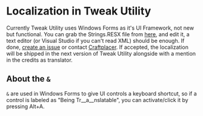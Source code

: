 # Localization in Tweak Utility
Currently Tweak Utility uses Windows Forms as it's UI Framework, not new but functional.
You can grab the Strings.RESX file from [here](https://github.com/Craftplacer/TweakUtility/raw/master/TweakUtility/Properties/Strings.resx), and edit it, a text editor (or Visual Studio if you can't read XML) should be enough.
If done, [create an issue](https://github.com/Craftplacer/TweakUtility/issues/new?labels=localization) or contact [Craftplacer](https://github.com/Craftplacer). If accepted, the localization will be shipped in the next version of Tweak Utility alongside with a mention in the credits as translator.

## About the `&`
`&` are used in Windows Forms to give UI controls a keyboard shortcut, so if a control is labeled as "Being Tr__a__nslatable", you can activate/click it by pressing Alt+A. 
